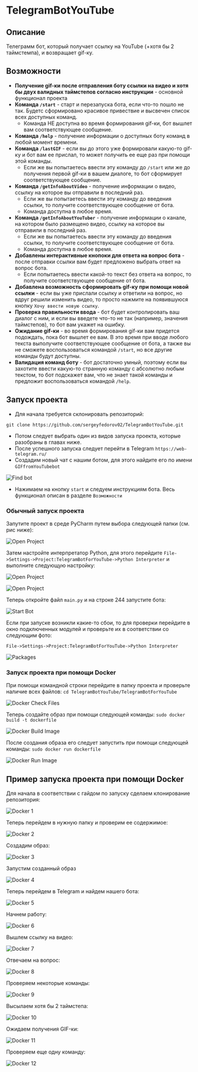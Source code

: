 # TelegramBotYouTube

## Описание
Телеграмм бот, который получает ссылку на YouTube (+хотя бы 2 таймстемпа), и возвращает gif-ку.

## Возможности
- **Получение gif-ки после отправления боту ссылки на видео и хотя бы двух валидных таймстепов согласно инструкции** - основной функционал проекта
- **Команда ```/start```** - старт и перезапуска бота, если что-то пошло не так. Будетс сформировано красивое привествие и высвечен список всех доступных команд.
  - Команда НЕ доступна во время формирования gif-ки, бот вышлет вам соответствующее сообщение.
- **Команда ```/help```** - получение информации о доступных боту команд в любой момент времени.
- **Команда ```/lastGIF```** - если вы до этого уже формировали какую-то gif-ку и бот вам ее прислал, то может получить ее еще раз при помощи этой команды. 
  - Если же вы попытаетесь ввести эту команду до ```/start``` или же до получения первой gif-ки в вашем диалоге, то бот сформирует соответствующее сообщение.
- **Команда ```/getInfoAboutVideo```** - получение информации о видео, ссылку на которое вы отправили в последний раз. 
  - Если же вы попытаетесь ввести эту команду до введения ссылки, то получите соответствующее сообщение от бота.
  - Команда доступна в любое время.
- **Команда ```/getInfoAboutYouTuber```** - получение информации о канале, на котором было размещено видео, ссылку на которое вы отправили в последний раз.
  - Если же вы попытаетесь ввести эту команду до введения ссылки, то получите соответствующее сообщение от бота.
  - Команда доступна в любое время.
- **Добавлены интерактивные кнопоки для ответа на вопрос бота** - после отправки ссылки вам будет предложено выбрать ответ на вопрос бота.
  - Если попытаетесь ввести какой-то текст без ответа на вопрос, то получите соответствующее сообщение от бота.
- **Добавлена возможность сформировать gif-ку при помощи новой ссылки** - если вы уже прислали ссылку и ответили на вопрос, но вдруг решили изменить видео, то просто нажмите на появившуюся кнопку ```Хочу ввести новую ссылку```.
- **Проверка правильности ввода** - бот будет контролировать ваш диалог с ним, и если вы введете что-то не так (например, значения таймстепов), то бот вам укажет на ошибку.
- **Ожидание gif-ки** - во время формирования gif-ки вам придется подождать, пока бот вышлет ее вам. В это время при вводе любого текста выполучите соответствующее сообщение от бота, а также вы не сможете воспользоваться командой ```/start```, но все другие команды будут доступны.
- **Валидация команд боту** - бот достаточно умный, поэтому если вы захотите ввести какую-то странную команду с абсолютно любым текстом, то бот подскажет вам, что не знает такой команды и предложит воспользоваться командой ```/help```.

## Запуск проекта
- Для начала требуется склонировать репозиторий:

```git clone https://github.com/sergeyfedorov02/TelegramBotYouTube.git```

- Потом следует выбрать один из видов запуска проекта, которые разобраны в главах ниже.
- После успешного запуска следует перейти в Telegram ```https://web-telegram.ru/```
- Создадим новый чат с нашим ботом, для этого найдите его по имени ```GIFfromYouTubebot```

![Find bot ](src/find_bot_telegram.PNG)

- Нажимаем на кнопку ```start``` и следуем инструкциям бота. Весь функционал описан в разделе ```Возможности```

### Обычный запуск проекта
Запутите проект в среде PyCharm путем выбора следующей папки (см. рис ниже):

![Open Project](src/open_project.PNG)

Затем настройте интерпретатор Python, для этого перейдите ```File->Settings->Project:TelegramBotForYouTube->Python Interpreter``` и выполните следующую настройку:

![Open Project](src/add_interpreter_1.PNG)

![Open Project](src/add_interpreter_2.PNG)

Теперь откройте файл ```main.py``` и на строке 244 запустите бота:

![Start Bot](src/start_bot.PNG)

Если при запуске возникли какие-то сбои, то для проверки перейдите в окно подключенных модулей и проверьте их в соответствии со следующим фото:

```File->Settings->Project:TelegramBotForYouTube->Python Interpreter```

![Packages](src/packages.PNG)

### Запуск проекта при помощи Docker
При помощи командной строки перейдите в папку проекта и проверьте наличие всех файлов:
```cd TelegramBotYouTube/TelegramBotForYouTube ```

![Docker Check Files](src/start_docker_1.PNG)

Теперь создайте образ при помощи следующей команды:
```sudo docker build -t dockerfile```

![Docker Build Image](src/start_docker_2.PNG)

После создания образа его следует запустить при помощи следующей команды:
```sudo docker run dockerfile```

![Docker Run Image](src/start_docker_3.PNG)

## Пример запуска проекта при помощи Docker

Для начала в соответствии с гайдом по запуску сделаем клонирование репозитория:

![Docker 1](src/docker_1.PNG)

Теперь перейдем в нужную папку и проверим ее содержимое:

![Docker 2](src/docker_2.PNG)

Создадим образ:

![Docker 3](src/docker_3.PNG)

Запустим созданный образ

![Docker 4](src/docker_4.PNG)

Теперь перейдем в Telegram и найдем нашего бота:

![Docker 5](src/docker_5.PNG)

Начнем работу:

![Docker 6](src/docker_6.PNG)

Вышлем ссылку на видео:

![Docker 7](src/docker_7.PNG)

Отвечаем на вопрос:

![Docker 8](src/docker_8.PNG)

Проверяем некоторые команды:

![Docker 9](src/docker_9.PNG)

Высылаем хотя бы 2 таймстепа:

![Docker 10](src/docker_10.PNG)

Ожидаем получения GIF-ки:

![Docker 11](src/docker_11.PNG)

Проверяем еще одну команду:

![Docker 12](src/docker_12.PNG)
